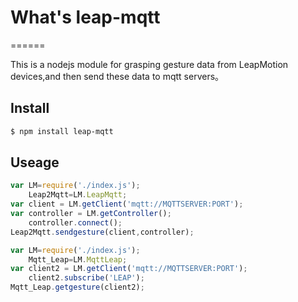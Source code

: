 # What's  leap-mqtt
======

  This is a nodejs module for grasping gesture data from LeapMotion devices,and then send these data to mqtt servers。
  
## Install
```bash
$ npm install leap-mqtt
```
  
## Useage
```js
var LM=require('./index.js');
	Leap2Mqtt=LM.LeapMqtt;
var client = LM.getClient('mqtt://MQTTSERVER:PORT');
var controller = LM.getController();
	controller.connect();
Leap2Mqtt.sendgesture(client,controller);

```

```js
var LM=require('./index.js');
	Mqtt_Leap=LM.MqttLeap;
var client2 = LM.getClient('mqtt://MQTTSERVER:PORT');
	client2.subscribe('LEAP');
Mqtt_Leap.getgesture(client2);

```
